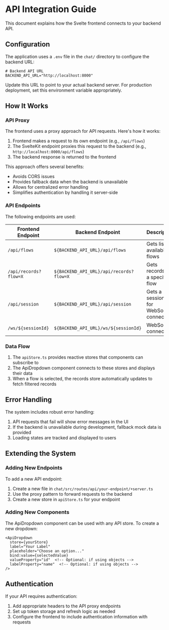 # API Integration Guide

This document explains how the Svelte frontend connects to your backend API.

## Configuration

The application uses a `.env` file in the `chat/` directory to configure the backend URL:

```
# Backend API URL
BACKEND_API_URL="http://localhost:8000"
```

Update this URL to point to your actual backend server. For production deployment, set this environment variable appropriately.

## How It Works

### API Proxy 

The frontend uses a proxy approach for API requests. Here's how it works:

1. Frontend makes a request to its own endpoint (e.g., `/api/flows`)
2. The SvelteKit endpoint proxies this request to the backend (e.g., `http://localhost:8000/api/flows`)
3. The backend response is returned to the frontend

This approach offers several benefits:
- Avoids CORS issues
- Provides fallback data when the backend is unavailable
- Allows for centralized error handling
- Simplifies authentication by handling it server-side

### API Endpoints

The following endpoints are used:

| Frontend Endpoint | Backend Endpoint | Description |
|-------------------|------------------|-------------|
| `/api/flows` | `${BACKEND_API_URL}/api/flows` | Gets list of available flows |
| `/api/records?flow=X` | `${BACKEND_API_URL}/api/records?flow=X` | Gets records for a specific flow |
| `/api/session` | `${BACKEND_API_URL}/api/session` | Gets a session ID for WebSocket connection |
| `/ws/${sessionId}` | `${BACKEND_API_URL}/ws/${sessionId}` | WebSocket connection |

### Data Flow

1. The `apiStore.ts` provides reactive stores that components can subscribe to
2. The ApiDropdown component connects to these stores and displays their data
3. When a flow is selected, the records store automatically updates to fetch filtered records

## Error Handling

The system includes robust error handling:

1. API requests that fail will show error messages in the UI
2. If the backend is unavailable during development, fallback mock data is provided
3. Loading states are tracked and displayed to users

## Extending the System

### Adding New Endpoints

To add a new API endpoint:

1. Create a new file in `chat/src/routes/api/your-endpoint/+server.ts`
2. Use the proxy pattern to forward requests to the backend
3. Create a new store in `apiStore.ts` for your endpoint

### Adding New Components

The ApiDropdown component can be used with any API store. To create a new dropdown:

```svelte
<ApiDropdown 
  store={yourStore}
  label="Your Label"
  placeholder="Choose an option..."
  bind:value={selectedValue}
  valueProperty="id"  <!-- Optional: if using objects -->
  labelProperty="name"  <!-- Optional: if using objects -->
/>
```

## Authentication

If your API requires authentication:

1. Add appropriate headers to the API proxy endpoints
2. Set up token storage and refresh logic as needed
3. Configure the frontend to include authentication information with requests

